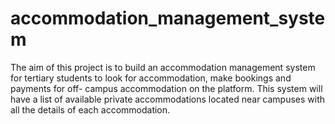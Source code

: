 # accommodation_management_system
The aim of this project is to build an accommodation management system for tertiary students to  look for accommodation, make bookings and payments for off- campus accommodation on the platform. This system will  have a list of available private accommodations located near campuses with all the details of each accommodation.
